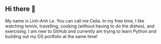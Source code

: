 ## Hi there 👋

My name is Linh-Anh Le. You can call me Celia. 
In my free time, I like watching tennis, travelling, cooking (without having to do the dishes), and exercising. 
I am new to GitHub and currently am trying to learn Python and building out my DS portfolio at the same time!


<!--
**lelacelia/lelacelia** is a ✨ _special_ ✨ repository because its `README.md` (this file) appears on your GitHub profile.

Here are some ideas to get you started:

- 🔭 I’m currently working on ...
- 🌱 I’m currently learning ...
- 👯 I’m looking to collaborate on ...
- 🤔 I’m looking for help with ...
- 💬 Ask me about ...
- 📫 How to reach me: ...
- 😄 Pronouns: ...
- ⚡ Fun fact: ...
-->
